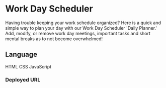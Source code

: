 # Work Day Scheduler

Having trouble keeping your work schedule organized? Here is a quick and simple way to plan your day with our Work Day Scheduler 'Daily Planner.' Add, modify, or remove work day meetings, important tasks and short mental breaks as to not become overwhelmed!

## Language

HTML
CSS
JavaScript

### Deployed URL


